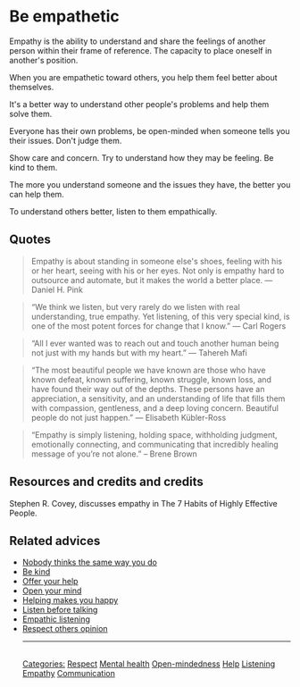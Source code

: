 # Be empathetic

Empathy is the ability to understand and share the feelings of another person within their frame of reference. The capacity to place oneself in another's position.

When you are empathetic toward others, you help them feel better about themselves.

It's a better way to understand other people's problems and help them solve them.

Everyone has their own problems, be open-minded when someone tells you their issues. Don't judge them.

Show care and concern. Try to understand how they may be feeling. Be kind to them.

The more you understand someone and the issues they have, the better you can help them.

To understand others better, listen to them empathically.

## Quotes

> Empathy is about standing in someone else's shoes, feeling with his or her heart, seeing with his or her eyes. Not only is empathy hard to outsource and automate, but it makes the world a better place. ― Daniel H. Pink

> “We think we listen, but very rarely do we listen with real understanding, true empathy. Yet listening, of this very special kind, is one of the most potent forces for change that I know.” ―  Carl Rogers

> “All I ever wanted was to reach out and touch another human being not just with my hands but with my heart.” ― Tahereh Mafi

> “The most beautiful people we have known are those who have known defeat, known suffering, known struggle, known loss, and have found their way out of the depths. These persons have an appreciation, a sensitivity, and an understanding of life that fills them with compassion, gentleness, and a deep loving concern. Beautiful people do not just happen.” ― Elisabeth Kübler-Ross

> “Empathy is simply listening, holding space, withholding judgment, emotionally connecting, and communicating that incredibly healing message of you’re not alone.” – Brene Brown

## Resources and credits and credits

Stephen R. Covey, discusses empathy in The 7 Habits of Highly Effective People.

## Related advices

- [Nobody thinks the same way you do](../Nobody%20thinks%20the%20same%20way%20you%20do/index.md)
- [Be kind](../Be%20kind/index.md)
- [Offer your help](../Offer%20your%20help/index.md)  
- [Open your mind](../Open%20your%20mind/index.md)
- [Helping makes you happy](../Helping%20makes%20you%20happy/index.md)
- [Listen before talking](../Listen%20before%20talking/index.md)
- [Empathic listening](../Empathic%20listening/index.md)
- [Respect others opinion](../Respect%20others%20opinion/index.md)<hr/><br/>[Categories:](../Categories/index.md) [Respect](../Categories/Respect.md) [Mental health](../Categories/Mental%20health.md) [Open-mindedness](../Categories/Open-mindedness.md) [Help](../Categories/Help.md) [Listening](../Categories/Listening.md) [Empathy](../Categories/Empathy.md) [Communication](../Categories/Communication.md)